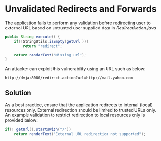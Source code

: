 # Unvalidated Redirects and Forwards

The application fails to perform any validation before redirecting user to external URL based on untrusted user supplied
data in _RedirectAction.java_

```java
public String execute() {
    if(!StringUtils.isEmpty(getUrl()))
        return "redirect";

    return renderText("Missing url");
}
```

An attacker can exploit this vulnerability using an URL such as below:

```http
http://dvja:8080/redirect.action?url=http://mail.yahoo.com
```

## Solution

As a best practice, ensure that the application redirects to internal \(local\) resources only. External redirection
should be limited to trusted URLs only. An example validation to restrict redirection to local resources only is
provided below:

```java
if(! getUrl().startsWith("/"))
    return renderText("External URL redirection not supported");
```

